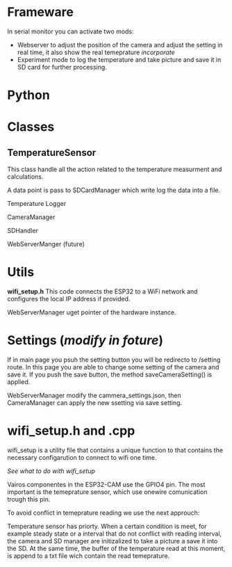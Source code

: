 # Frameware

In serial monitor you can activate two mods: 
- Webserver to adjust the position of the camera and adjust the setting in real time, it also show the real temeprature *incorporate*
- Experiment mode to log the temperature and take picture and save it in SD card for further processing. 


# Python


# Classes
## TemperatureSensor 
This class handle all the action related to the temperature measurment and calculations. 

A data point is pass to SDCardManager which write log the data into a file. 

Temperature Logger

CameraManager

SDHandler

WebServerManger (future)

# Utils
**wifi_setup.h**
This code connects the ESP32 to a WiFi network and configures the local IP address if provided.






WebServerManager uget pointer of the hardware instance. 



# Settings (*modify in foture*)
If in main page you psuh the setting button you will be redirecto to /setting route. In this page you are able to change some setting of the camera and save it. If you push the save button, the method saveCameraSetting() is applied. 

WebServerManager modify the cammera_settings.json, then CameraManager can apply the new ssetting via save setting.

# wifi_setup.h and .cpp
wifi_setup is a utility file that contains a unique function to that contains the necessary configarution to connect to wifi one time. 



*See what to do with wifi_setup*

Vairos componentes in the ESP32-CAM use the GPIO4 pin. The most important is the temeprature sensor, which use onewire comunication trough this pin. 

To avoid conflict in temeprature reading we use the next approuch: 

Temperature sensor has priorty. When a certain condition is meet, for example steady state or a interval that do not conflict with reading interval, the camera and SD manager are initizalized to take a picture a save it into the SD. At the same time, the buffer of the temperature read at this moment, is append to a txt file wich contain the read temeprature. 